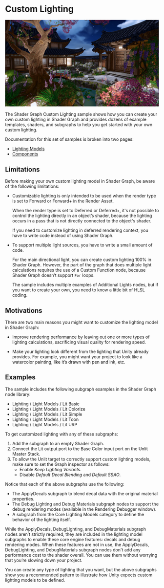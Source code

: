 # Custom Lighting
![The Shader Graph Custom Lighting Sample: A collection of Shader Graph subgraphs that serve as building blocks for building user interface elements.](images/CustomLightingSample.png) 

The Shader Graph Custom Lighting sample shows how you can create your own custom lighting in Shader Graph and provides dozens of example templates, shaders, and subgraphs to help you get started with your own custom lighting.

 Documentation for this set of samples is broken into two pages:

* [Lighting Models](Shader-Graph-Sample-Custom-Lighting-Lighting-Models.md)
* [Components](Shader-Graph-Sample-Custom-Lighting-Components.md)

## Limitations
Before making your own custom lighting model in Shader Graph, be aware of the following limitations:

* Customizable lighting is only intended to be used when the render type is set to Forward or Forward+ in the Render Asset.
  
  When the render type is set to Deferred or Deferred+, it's not possible to control the lighting directly in an object’s shader, because the lighting occurs in a pass that is not directly connected to the object's shader.
  
  If you need to customize lighting in deferred rendering context, you have to write code instead of using Shader Graph.

* To support multiple light sources, you have to write a small amount of code.
  
  For the main directional light, you can create custom lighting 100% in Shader Graph. However, the part of the graph that does multiple light calculations requires the use of a Custom Function node, because Shader Graph doesn’t support `For` loops.
  
  The sample includes multiple examples of Additional Lights nodes, but if you want to create your own, you need to know a little bit of HLSL coding.


## Motivations
There are two main reasons you might want to customize the lighting model in Shader Graph:

* Improve rendering performance by leaving out one or more types of lighting calculations, sacrificing visual quality for rendering speed.

* Make your lighting look different from the lighting that Unity already provides. For example, you might want your project to look like a watercolor painting, like it’s drawn with pen and ink, etc.

## Examples
The sample includes the following subgraph examples in the Shader Graph node library:

* Lighting / Light Models / Lit Basic
* Lighting / Light Models / Lit Colorize
* Lighting / Light Models / Lit Simple
* Lighting / Light Models / Lit Toon
* Lighting / Light Models / Lit URP

To get customized lighting with any of these subgraphs: 
1. Add the subgraph to an empty Shader Graph.
1. Connect the Lit output port to the Base Color input port on the Unlit Master Stack.
1. To allow the Unlit target to correctly support custom lighting models, make sure to set the Graph inspector as follows:
   * Enable *Keep Lighting Variants*.
   * Disable *Default Decal Blending* and *Default SSAO*.

Notice that each of the above subgraphs use the following:
* The ApplyDecals subgraph to blend decal data with the original material properties.
* The Debug Lighting and Debug Materials subgraph nodes to support the debug rendering modes (available in the Rendering Debugger window).
* A subgraph from the Core Lighting Models category to define the behavior of the lighting itself.

While the ApplyDecals, DebugLighting, and DebugMaterials subgraph nodes aren’t strictly required, they are included in the lighting model subgraphs to enable these core engine features: decals and debug rendering modes. When these features are not in use, the ApplyDecals, DebugLighting, and DebugMaterials subgraph nodes don't add any performance cost to the shader overall. You can use them without worrying that you’re slowing down your project.

You can create any type of lighting that you want, but the above subgraphs show you a recommended pattern to illustrate how Unity expects custom lighting models to be defined.
